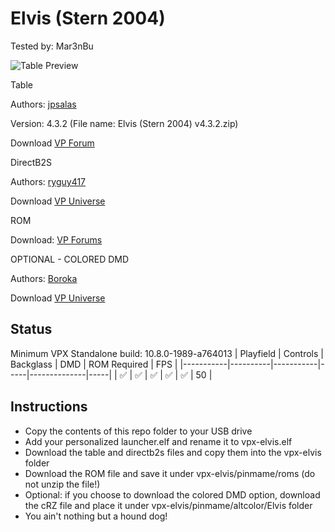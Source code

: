 # Elvis (Stern 2004)
Tested by: Mar3nBu

![Table Preview](../../images/vpx-elvis.png)

Table

Authors: [jpsalas](https://www.vpforums.org/index.php?showuser=277)

Version: 4.3.2 (File name: Elvis (Stern 2004) v4.3.2.zip)

Download [VP Forum](https://www.vpforums.org/index.php?app=downloads&showfile=12983)


DirectB2S

Authors: [ryguy417](https://vpuniverse.com/profile/31096-ryguy417/)

Download [VP Universe](https://vpuniverse.com/files/file/12995-elvis-stern-2004-b2s-with-full-dmd/)


ROM

Download: [VP Forums](https://www.vpforums.org/index.php?app=downloads&showfile=319)


OPTIONAL - COLORED DMD

Authors: [Boroka](https://vpuniverse.com/profile/56302-boroka/)

Download [VP Universe](https://vpuniverse.com/files/file/16587-elvis-stern-2004-serum-colorization/)


## Status 

Minimum VPX Standalone build: 10.8.0-1989-a764013
| Playfield | Controls | Backglass | DMD | ROM Required | FPS | 
|-----------|----------|-----------|-----|--------------|-----|
| :white_check_mark: | :white_check_mark: | :white_check_mark: | :white_check_mark: | :white_check_mark: | 50 |


## Instructions

- Copy the contents of this repo folder to your USB drive
- Add your personalized launcher.elf and rename it to vpx-elvis.elf
- Download the table and directb2s files and copy them into the vpx-elvis folder
- Download the ROM file and save it under vpx-elvis/pinmame/roms (do not unzip the file!)
- Optional: if you choose to download the colored DMD option, download the cRZ file and place it under vpx-elvis/pinmame/altcolor/Elvis folder
- You ain't nothing but a hound dog!
